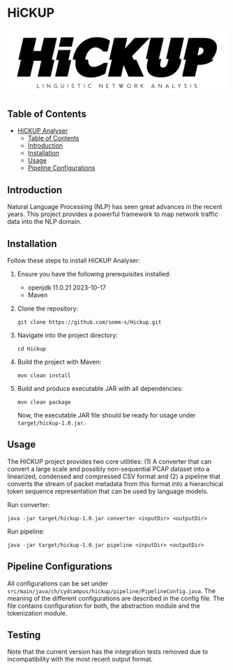 # HiCKUP

![Project Logo](./logo.png)

## Table of Contents

- [HiCKUP Analyser](#hickup-analyser)
  - [Table of Contents](#table-of-contents)
  - [Introduction](#introduction)
  - [Installation](#installation)
  - [Usage](#usage)
  - [Pipeline Configurations](#pipeline-configurations)

## Introduction

Natural Language Processing (NLP) has seen great advances in the recent years. This project provides a powerful framework to map network traffic data into the NLP domain.

## Installation

Follow these steps to install HiCKUP Analyser:

1. Ensure you have the following prerequisites installed:
    - openjdk 11.0.21 2023-10-17
    - Maven

2. Clone the repository:
    ```
    git clone https://github.com/somm-s/Hickup.git
    ```

3. Navigate into the project directory:
    ```
    cd Hickup
    ```

4. Build the project with Maven:
    ```
    mvn clean install
    ```
5. Build and produce executable JAR with all dependencies:
    ```
    mvn clean package
    ```
    Now, the executable JAR file should be ready for usage under ```target/hickup-1.0.jar```.


## Usage

The HiCKUP project provides two core utilities: (1) A converter that can convert a large scale and possibly non-sequential PCAP dataset into a linearized, condensed and compressed CSV format and (2) a pipeline that converts the stream of packet metadata from this format into a hierarchical token sequence representation that can be used by language models.


Run converter:
```
java -jar target/hickup-1.0.jar converter <inputDir> <outputDir>
```

Run pipeline:
```
java -jar target/hickup-1.0.jar pipeline <inputDir> <outputDir>
```

## Pipeline Configurations
All configurations can be set under ``` src/main/java/ch/cydcampus/hickup/pipeline/PipelineConfig.java```. The meaning of the different configurations are described in the config file. The file contains configuration for both, the abstraction module and the tokenization module.

## Testing
Note that the current version has the integration tests removed due to incompatibility with the most recent output format.